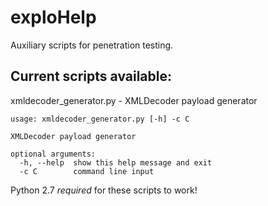 # exploHelp
 Auxiliary scripts for penetration testing.

## Current scripts available:
xmldecoder_generator.py - XMLDecoder payload generator
```
usage: xmldecoder_generator.py [-h] -c C

XMLDecoder payload generator

optional arguments:
  -h, --help  show this help message and exit
  -c C        command line input
```



Python 2.7 *required* for these scripts to work!
